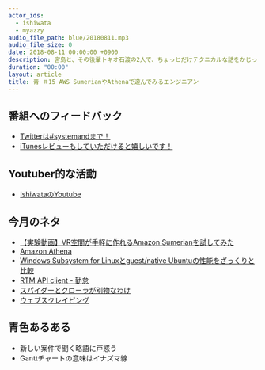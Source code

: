 ```yaml
---
actor_ids:
  - ishiwata
  - myazzy
audio_file_path: blue/20180811.mp3
audio_file_size: 0
date: 2018-08-11 00:00:00 +0900
description: 宮島と、その後輩トキオ石渡の2人で、ちょっとだけテクニカルな話をかじっちゃおう！という趣旨で始めた、systemand.onlineのサブチャンネル青です。
duration: "00:00"
layout: article
title: 青 ＃15 AWS SumerianやAthenaで遊んでみるエンジニアン
---
```

## 番組へのフィードバック
* [Twitterは#systemandまで！](https://twitter.com/search?q=%23systemand)
* [iTunesレビューもしていただけると嬉しいです！](https://itunes.apple.com/jp/podcast/systemand-online/id1205168408?mt=2)

## Youtuber的な活動
* [IshiwataのYoutube](https://www.youtube.com/channel/UC0dN6GcdwpQA-WdSfI2tmZQ)

## 今月のネタ
* [【実験動画】VR空間が手軽に作れるAmazon Sumerianを試してみた](https://www.youtube.com/watch?v=U5SYUqrGRNQ) 
* [Amazon Athena](https://aws.amazon.com/jp/athena/?sc_channel=PS&sc_campaign=acquisition_JP&sc_publisher=google&sc_medium=athena_b&sc_content=athena_bmm&sc_detail=%2Baws%20%2Bathena&sc_category=athena&sc_segment=174277177619&sc_matchtype=b&sc_country=JP&sc_brand=brand&ef_id=WpvbSwAAAKwt1gsP:20180811053638:s)
* [Windows Subsystem for Linuxとguest/native Ubuntuの性能をざっくりと比較](https://qiita.com/satoru_takeuchi/items/34e9568a9d9282bb37c2)
* [RTM API client - 勤怠](http://slackapi.github.io/node-slack-sdk/rtm_api#subscribing-to-presence-updates)
* [スパイダーとクローラが別物なわけ](https://neoinspire.net/archives/80)
* [ウェブスクレイピング](https://ja.wikipedia.org/wiki/%E3%82%A6%E3%82%A7%E3%83%96%E3%82%B9%E3%82%AF%E3%83%AC%E3%82%A4%E3%83%94%E3%83%B3%E3%82%B0)

## 青色あるある
* 新しい案件で聞く略語に戸惑う 
* Ganttチャートの意味はイナズマ線

